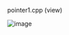 pointer1.cpp (view)

![image](https://user-images.githubusercontent.com/62522733/190918502-cd154453-49ee-419c-9aa5-27b4a876feb1.png)
